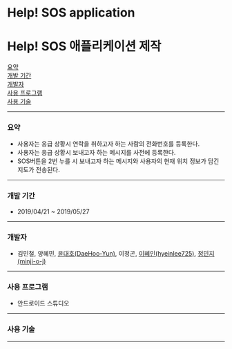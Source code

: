 # Help! SOS application

# Help! SOS 애플리케이션 제작

[요약](#요약)  
[개발 기간](#개발-기간)  
[개발자](#개발자)  
[사용 프로그램](#사용-프로그램)  
[사용 기술](#사용-기술)  

---

### 요약
- 사용자는 응급 상황시 연락을 취하고자 하는 사람의 전화번호를 등록한다.
- 사용자는 응급 상황시 보내고자 하는 메시지를 사전에 등록한다.
- SOS버튼을 2번 누를 시 보내고자 하는 메시지와 사용자의 현재 위치 정보가 담긴 지도가 전송된다.
---
### 개발 기간
- 2019/04/21 ~ 2019/05/27
---

### 개발자
- 김민철, 양혜민, [윤대호(DaeHoo-Yun)](https://github.com/201810788), 이정곤, [이혜인(hyeinlee725)](https://github.com/hyeinlee725), [정민지(minji-o-j)](https://github.com/minji-o-j)
---
### 사용 프로그램
- 안드로이드 스튜디오
---
### 사용 기술
---
